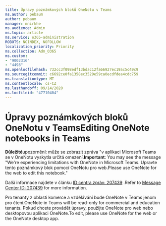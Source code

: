 ```yaml
---
title: Úpravy poznámkových bloků OneNotu v Teams
ms.author: pebaum
author: pebaum
manager: mnirkhe
ms.audience: Admin
ms.topic: article
ms.service: o365-administration
ROBOTS: NOINDEX, NOFOLLOW
localization_priority: Priority
ms.collection: Adm_O365
ms.custom:
- "9002316"
- "4498"
ms.openlocfilehash: 732cc3f098edf13bdac12fa66927ec19ac5c49c9
ms.sourcegitcommit: c6692ce0fa1358ec3529e59ca0ecdfdea4cdc759
ms.translationtype: MT
ms.contentlocale: cs-CZ
ms.lasthandoff: 09/14/2020
ms.locfileid: "47710404"
---
```

# <a name="editing-onenote-notebooks-in-teams"></a><span data-ttu-id="17fdb-102">Úpravy poznámkových bloků OneNotu v Teams</span><span class="sxs-lookup"><span data-stu-id="17fdb-102">Editing OneNote notebooks in Teams</span></span>

<span data-ttu-id="17fdb-103">**Důležité**upozornění: může se zobrazit zpráva "v aplikaci Microsoft Teams se v OneNotu vyskytla určitá omezení.</span><span class="sxs-lookup"><span data-stu-id="17fdb-103">**Important**: You may see the message  "We're experiencing limitations with OneNote in Microsoft Teams.</span></span> <span data-ttu-id="17fdb-104">Upravte tento poznámkový blok pomocí OneNotu pro web.</span><span class="sxs-lookup"><span data-stu-id="17fdb-104">Please use OneNote for the web to edit this notebook."</span></span>  

<span data-ttu-id="17fdb-105">Další informace najdete v článku [ID centra zpráv: 207439](https://admin.microsoft.com/Adminportal/Home?source=applauncher#MessageCenter?id=MC207439) .</span><span class="sxs-lookup"><span data-stu-id="17fdb-105">Refer to [Message Center ID: 207439](https://admin.microsoft.com/Adminportal/Home?source=applauncher#MessageCenter?id=MC207439) for more information.</span></span>

<span data-ttu-id="17fdb-106">Pro tenanty z oblasti komerce a vzdělávání bude OneNote v Teams jenom pro čtení.</span><span class="sxs-lookup"><span data-stu-id="17fdb-106">OneNote in Teams will be read-only for commercial and education tenants.</span></span> <span data-ttu-id="17fdb-107">Pokud chcete provádět úpravy, použijte OneNote pro web nebo desktopovou aplikaci OneNote.</span><span class="sxs-lookup"><span data-stu-id="17fdb-107">To edit, please use OneNote for the web or the OneNote desktop app.</span></span>
